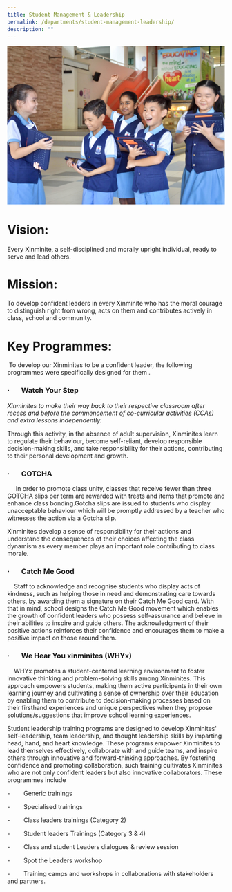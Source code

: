```yaml
---
title: Student Management & Leadership
permalink: /departments/student-management-leadership/
description: ""
---
```

![](/images/Department%20Pics/sml%20dept%20s.jpg)

# Vision:

Every Xinminite, a self-disciplined and morally upright individual, ready to serve and lead others.

# Mission:

To develop confident leaders in every Xinminite who has the moral courage to distinguish right from wrong, acts on them and contributes actively in class, school and community.

# Key Programmes:

 To develop our Xinminites to be a confident leader, the following programmes were specifically designed for them .

### ·       **Watch Your Step**

_Xinminites to make their way back to their respective classroom after recess and before the commencement of co-curricular activities (CCAs) and extra lessons independently._

Through this activity, in the absence of adult supervision, Xinminites learn to regulate their behaviour, become self-reliant, develop responsible decision-making skills, and take responsibility for their actions, contributing to their personal development and growth.

### ·       **GOTCHA**

     In order to promote class unity, classes that receive fewer than three GOTCHA slips per term are rewarded with treats and items that promote and enhance class bonding.Gotcha slips are issued to students who display unacceptable behaviour which will be promptly addressed by a teacher who witnesses the action via a Gotcha slip.

Xinminites develop a sense of responsibility for their actions and understand the consequences of their choices affecting the class dynamism as every member plays an important role contributing to class morale.

### ·       **Catch Me Good**

    Staff to acknowledge and recognise students who display acts of kindness, such as helping those in need and demonstrating care towards others, by awarding them a signature on their Catch Me Good card. With that in mind, school designs the Catch Me Good movement which enables the growth of confident leaders who possess self-assurance and believe in their abilities to inspire and guide others. The acknowledgment of their positive actions reinforces their confidence and encourages them to make a positive impact on those around them.

### ·       **We Hear You xinminites (WHYx)**

    WHYx promotes a student-centered learning environment to foster innovative thinking and problem-solving skills among Xinminites. This approach empowers students, making them active participants in their own learning journey and cultivating a sense of ownership over their education by enabling them to contribute to decision-making processes based on their firsthand experiences and unique perspectives when they propose solutions/suggestions that improve school learning experiences.

Student leadership training programs are designed to develop Xinminites' self-leadership, team leadership, and thought leadership skills by imparting head, hand, and heart knowledge. These programs empower Xinminites to lead themselves effectively, collaborate with and guide teams, and inspire others through innovative and forward-thinking approaches. By fostering confidence and promoting collaboration, such training cultivates Xinminites who are not only confident leaders but also innovative collaborators. These programmes include

\-        Generic trainings

\-        Specialised trainings

\-        Class leaders trainings (Category 2)

\-        Student leaders Trainings (Category 3 & 4)

\-        Class and student Leaders dialogues & review session

\-        Spot the Leaders workshop

\-        Training camps and workshops in collaborations with stakeholders and partners.